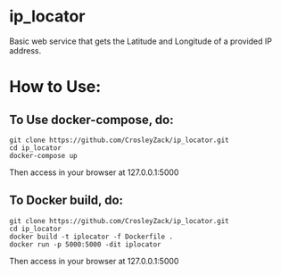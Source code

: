 # ip_locator
Basic web service that gets the Latitude and Longitude of a provided IP address.

# How to Use:

## To Use docker-compose, do:

```
git clone https://github.com/CrosleyZack/ip_locator.git
cd ip_locator
docker-compose up
```

Then access in your browser at 127.0.0.1:5000

## To Docker build, do:

```
git clone https://github.com/CrosleyZack/ip_locator.git
cd ip_locator
docker build -t iplocator -f Dockerfile .
docker run -p 5000:5000 -dit iplocator
```

Then access in your browser at 127.0.0.1:5000